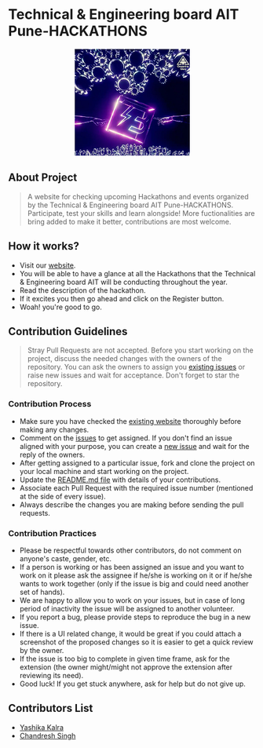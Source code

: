 
# Technical & Engineering board AIT Pune-HACKATHONS


<div align="center"><img src="images/tb_favicon.png"/></div>

## About Project
> A website for checking upcoming Hackathons and events organized by the Technical & Engineering board AIT Pune-HACKATHONS. Participate, test your skills and learn alongside! More fuctionalities are bring added to make it better, contributions are most welcome.
 
## How it works?
- Visit our [website](https://ait-techboard.github.io/hackathons/).
- You will be able to have a glance at all the Hackathons that the Technical & Engineering board AIT will be conducting throughout the year.
- Read the description of the hackathon.
- If it excites you then go ahead and click on the Register button.
- Woah! you're good to go.

## Contribution Guidelines
> Stray Pull Requests are not accepted. Before you start working on the project, discuss the needed changes with the owners of the repository. You can ask the owners to assign you [existing issues](https://github.com/AIT-TECHBOARD/hackathons/issues) or raise new issues and wait for acceptance. Don't forget to star the repository.

### Contribution Process
* Make sure you have checked the [existing website](https://ait-techboard.github.io/hackathons/) thoroughly before making any changes.
* Comment on the [issues](https://github.com/AIT-TECHBOARD/hackathons/issues) to get assigned. If you don't find an issue aligned with your purpose, you can create a [new issue](https://github.com/AIT-TECHBOARD/hackathons/issues/new) and wait for the reply of the owners.
* After getting assigned to a particular issue, fork and clone the project on your local machine and start working on the project.
* Update the [README.md file](https://github.com/AIT-TECHBOARD/hackathons/blob/master/README.md) with details of your contributions.
* Associate each Pull Request with the required issue number (mentioned at the side of every issue).
* Always describe the changes you are making before sending the pull requests.

### Contribution Practices
- Please be respectful towards other contributors, do not comment on anyone's caste, gender, etc.
- If a person is working or has been assigned an issue and you want to work on it please ask the assignee if he/she is working on it or if he/she wants to work together (only if the issue is big and could need another set of hands).
- We are happy to allow you to work on your issues, but in case of long period of inactivity the issue will be assigned to another volunteer.
- If you report a bug, please provide steps to reproduce the bug in a new issue.
- If there is a UI related change, it would be great if you could attach a screenshot of the proposed changes so it is easier to get a quick review by the owner.
- If the issue is too big to complete in given time frame, ask for the extension (the owner might/might not approve the extension after reviewing its need).
- Good luck! If you get stuck anywhere, ask for help but do not give up.

## Contributors List
- [Yashika Kalra](https://github.com/Yashika25)
- [Chandresh Singh](https://github.com/The-Pascal)

